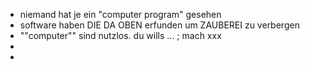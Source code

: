 

- niemand hat je ein "computer program" gesehen
- software haben DIE DA OBEN erfunden um ZAUBEREI zu verbergen
- ""computer"" sind nutzlos. du wills ... ; mach xxx
- 
- 